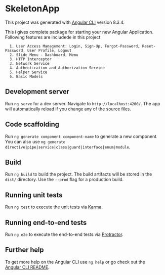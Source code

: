 # SkeletonApp

This project was generated with [Angular CLI](https://github.com/angular/angular-cli) version 8.3.4.

This i gives complete package for starting your new Angular Application. 
Following features are includede in this project

	  1. User Access Management: Login, Sign-Up, Forgot-Password, Reset-Password, User Profile, Logout
	  2. Slide Menu - Dashboard, Menu 
	  3. HTTP Interceptor
	  3. Network Service
	  4. Authentication and Authorization Service
	  5. Helper Service
	  6. Basic Models

## Development server

Run `ng serve` for a dev server. Navigate to `http://localhost:4200/`. The app will automatically reload if you change any of the source files.

## Code scaffolding

Run `ng generate component component-name` to generate a new component. You can also use `ng generate directive|pipe|service|class|guard|interface|enum|module`.

## Build

Run `ng build` to build the project. The build artifacts will be stored in the `dist/` directory. Use the `--prod` flag for a production build.

## Running unit tests

Run `ng test` to execute the unit tests via [Karma](https://karma-runner.github.io).

## Running end-to-end tests

Run `ng e2e` to execute the end-to-end tests via [Protractor](http://www.protractortest.org/).

## Further help

To get more help on the Angular CLI use `ng help` or go check out the [Angular CLI README](https://github.com/angular/angular-cli/blob/master/README.md).
